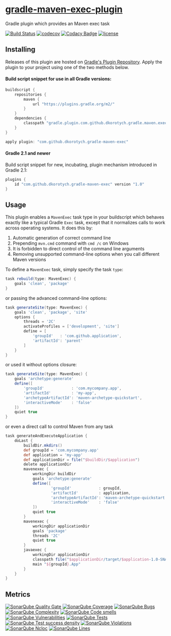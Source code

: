 # [gradle-maven-exec-plugin](https://plugins.gradle.org/plugin/com.github.dkorotych.gradle-maven-exec)

Gradle plugin which provides an Maven exec task

[![Build Status](https://travis-ci.org/dkorotych/gradle-maven-exec-plugin.svg?branch=master)](https://travis-ci.org/dkorotych/gradle-maven-exec-plugin)
[![codecov](https://codecov.io/gh/dkorotych/gradle-maven-exec-plugin/branch/master/graph/badge.svg)](https://codecov.io/gh/dkorotych/gradle-maven-exec-plugin)
[![Codacy Badge](https://api.codacy.com/project/badge/Grade/7c2907ecd1d749deb5c3765bd86cbf72)](https://www.codacy.com/app/dkorotych/gradle-maven-exec-plugin?utm_source=github.com&amp;utm_medium=referral&amp;utm_content=dkorotych/gradle-maven-exec-plugin&amp;utm_campaign=Badge_Grade)
[![license](https://img.shields.io/github/license/dkorotych/gradle-maven-exec-plugin.svg)](https://github.com/dkorotych/gradle-maven-exec-plugin.git)

## Installing

Releases of this plugin are hosted on [Gradle's Plugin Repository](https://login.gradle.org/plugin/com.github.dkorotych.gradle-maven-exec).
Apply the plugin to your project using one of the two methods below.

#### Build script snippet for use in all Gradle versions:

```groovy
buildscript {
    repositories {
        maven {
            url "https://plugins.gradle.org/m2/"
        }
    }
    dependencies {
        classpath "gradle.plugin.com.github.dkorotych.gradle.maven.exec:gradle-maven-exec-plugin:1.0"
    }
}

apply plugin: "com.github.dkorotych.gradle-maven-exec"
```

#### Gradle 2.1 and newer
Build script snippet for new, incubating, plugin mechanism introduced in Gradle 2.1:

```groovy
plugins {
    id "com.github.dkorotych.gradle-maven-exec" version "1.0"
}
```

## Usage

This plugin enables a `MavenExec` task type in your buildscript which behaves exactly like a typical Gradle
`Exec` task, except that it normalizes calls to work across operating systems. It does this by:

1. Automatic generation of correct command line
2. Prepending `mvn.cmd` command with `cmd /c` on Windows
3. It is forbidden to direct control of the command line arguments
4. Removing unsupported command-line options when you call different Maven versions

To define a `MavenExec` task, simply specify the task `type`:

```groovy
task rebuild(type: MavenExec) {
    goals 'clean', 'package'
}
```

or passing the advanced command-line options:

```groovy
task generateSite(type: MavenExec) {
    goals 'clean', 'package', 'site'
    options {
        threads = '2C'
        activateProfiles = ['development', 'site']
        define = [
            'groupId'   : 'com.github.application',
            'artifactId': 'parent'
        ]
    }
}
```

or used it without options closure:

```groovy
task generateSite(type: MavenExec) {
    goals 'archetype:generate'
    define([
        'groupId'            : 'com.mycompany.app',
        'artifactId'         : 'my-app',
        'archetypeArtifactId': 'maven-archetype-quickstart',
        'interactiveMode'    : 'false'
    ])
    quiet true
}
```

or even a direct call to control Maven from any task

```groovy
task generateAndExecuteApplication {
    doLast {
        buildDir.mkdirs()
        def groupId = 'com.mycompany.app'
        def application = 'my-app'
        def applicationDir = file("$buildDir/$application")
        delete applicationDir
        mavenexec {
            workingDir buildDir
            goals 'archetype:generate'
            define([
                    'groupId'            : groupId,
                    'artifactId'         : application,
                    'archetypeArtifactId': 'maven-archetype-quickstart',
                    'interactiveMode'    : 'false'
            ])
            quiet true
        }
        mavenexec {
            workingDir applicationDir
            goals 'package'
            threads '2C'
            quiet true
        }
        javaexec {
            workingDir applicationDir
            classpath file("$applicationDir/target/$application-1.0-SNAPSHOT.jar")
            main "${groupId}.App"
        }
    }
}
```
## Metrics
[![SonarQube Quality Gate](https://sonarqube.com/api/badges/gate?key=com.github.dkorotych.gradle.maven.exec:gradle-maven-exec-plugin&template=FLAT)](https://sonarqube.com/dashboard?id=com.github.dkorotych.gradle.maven.exec:gradle-maven-exec-plugin)
[![SonarQube Coverage](https://sonarqube.com/api/badges/measure?metric=coverage&key=com.github.dkorotych.gradle.maven.exec:gradle-maven-exec-plugin&template=FLAT)](https://sonarqube.com/component_measures/metric/coverage/list?id=com.github.dkorotych.gradle.maven.exec:gradle-maven-exec-plugin)
[![SonarQube Bugs](https://sonarqube.com/api/badges/measure?metric=bugs&key=com.github.dkorotych.gradle.maven.exec:gradle-maven-exec-plugin&template=FLAT)](https://sonarqube.com/component_measures/metric/bugs/list?id=com.github.dkorotych.gradle.maven.exec:gradle-maven-exec-plugin)
[![SonarQube Complexity](https://sonarqube.com/api/badges/measure?metric=complexity&key=com.github.dkorotych.gradle.maven.exec:gradle-maven-exec-plugin&template=FLAT)](https://sonarqube.com/component_measures/metric/complexity/list?id=com.github.dkorotych.gradle.maven.exec:gradle-maven-exec-plugin)
[![SonarQube Code smells](https://sonarqube.com/api/badges/measure?metric=code_smells&key=com.github.dkorotych.gradle.maven.exec:gradle-maven-exec-plugin&template=FLAT)](https://sonarqube.com/component_measures/metric/code_smells/list?id=com.github.dkorotych.gradle.maven.exec:gradle-maven-exec-plugin)
[![SonarQube Vulnerabilities](https://sonarqube.com/api/badges/measure?metric=vulnerabilities&key=com.github.dkorotych.gradle.maven.exec:gradle-maven-exec-plugin&template=FLAT)](https://sonarqube.com/component_measures/metric/vulnerabilities/list?id=com.github.dkorotych.gradle.maven.exec:gradle-maven-exec-plugin)
[![SonarQube Tests](https://sonarqube.com/api/badges/measure?metric=tests&key=com.github.dkorotych.gradle.maven.exec:gradle-maven-exec-plugin&template=FLAT)](https://sonarqube.com/component_measures/metric/tests/list?id=com.github.dkorotych.gradle.maven.exec:gradle-maven-exec-plugin)
[![SonarQube Test success density](https://sonarqube.com/api/badges/measure?metric=test_success_density&key=com.github.dkorotych.gradle.maven.exec:gradle-maven-exec-plugin&template=FLAT)](https://sonarqube.com/component_measures/metric/test_success_density/list?id=com.github.dkorotych.gradle.maven.exec:gradle-maven-exec-plugin)
[![SonarQube Violations](https://sonarqube.com/api/badges/measure?metric=violations&key=com.github.dkorotych.gradle.maven.exec:gradle-maven-exec-plugin&template=FLAT)](https://sonarqube.com/component_measures/metric/violations/list?id=com.github.dkorotych.gradle.maven.exec:gradle-maven-exec-plugin)
[![SonarQube Ncloc](https://sonarqube.com/api/badges/measure?metric=ncloc&key=com.github.dkorotych.gradle.maven.exec:gradle-maven-exec-plugin&template=FLAT)](https://sonarqube.com/component_measures/metric/ncloc/list?id=com.github.dkorotych.gradle.maven.exec:gradle-maven-exec-plugin)
[![SonarQube Lines](https://sonarqube.com/api/badges/measure?metric=lines&key=com.github.dkorotych.gradle.maven.exec:gradle-maven-exec-plugin&template=FLAT)](https://sonarqube.com/component_measures/metric/lines/list?id=com.github.dkorotych.gradle.maven.exec:gradle-maven-exec-plugin)
